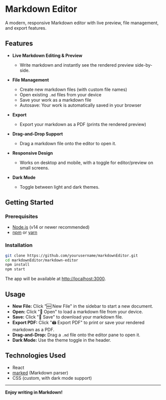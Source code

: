 # Markdown Editor

A modern, responsive Markdown editor with live preview, file management, and export features.

## Features

- **Live Markdown Editing & Preview**  
  - Write markdown and instantly see the rendered preview side-by-side.

- **File Management**  
  - Create new markdown files (with custom file names)
  - Open existing `.md` files from your device
  - Save your work as a markdown file
  - Autosave: Your work is automatically saved in your browser

- **Export**
  - Export your markdown as a PDF (prints the rendered preview)

- **Drag-and-Drop Support**  
  - Drag a markdown file onto the editor to open it.

- **Responsive Design**  
  - Works on desktop and mobile, with a toggle for editor/preview on small screens.

- **Dark Mode**  
  - Toggle between light and dark themes.

## Getting Started

### Prerequisites

- [Node.js](https://nodejs.org/) (v14 or newer recommended)
- [npm](https://www.npmjs.com/) or [yarn](https://yarnpkg.com/)

### Installation

```bash
git clone https://github.com/yourusername/markdownEditor.git
cd markdownEditor/markdown-editor
npm install
npm start
```

The app will be available at [http://localhost:3000](http://localhost:3000).

## Usage

- **New File:** Click "🆕 New File" in the sidebar to start a new document.
- **Open:** Click "📂 Open" to load a markdown file from your device.
- **Save:** Click "💾 Save" to download your markdown file.
- **Export PDF:** Click "🖨️ Export PDF" to print or save your rendered markdown as a PDF.
- **Drag-and-Drop:** Drag a `.md` file onto the editor pane to open it.
- **Dark Mode:** Use the theme toggle in the header.

## Technologies Used

- React
- [marked](https://github.com/markedjs/marked) (Markdown parser)
- CSS (custom, with dark mode support)

---

**Enjoy writing in Markdown!**